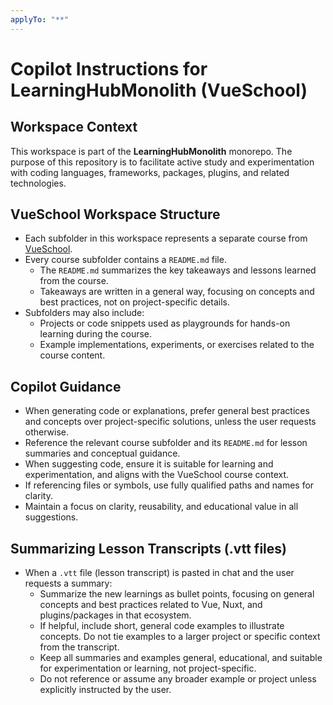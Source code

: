 ```yaml
---
applyTo: "**"
---
```


# Copilot Instructions for LearningHubMonolith (VueSchool)

## Workspace Context

This workspace is part of the **LearningHubMonolith** monorepo. The purpose of this repository is to facilitate active study and experimentation with coding languages, frameworks, packages, plugins, and related technologies.

## VueSchool Workspace Structure

- Each subfolder in this workspace represents a separate course from [VueSchool](https://vueschool.io/).
- Every course subfolder contains a `README.md` file.
  - The `README.md` summarizes the key takeaways and lessons learned from the course.
  - Takeaways are written in a general way, focusing on concepts and best practices, not on project-specific details.
- Subfolders may also include:
  - Projects or code snippets used as playgrounds for hands-on learning during the course.
  - Example implementations, experiments, or exercises related to the course content.

## Copilot Guidance

- When generating code or explanations, prefer general best practices and concepts over project-specific solutions, unless the user requests otherwise.
- Reference the relevant course subfolder and its `README.md` for lesson summaries and conceptual guidance.
- When suggesting code, ensure it is suitable for learning and experimentation, and aligns with the VueSchool course context.
- If referencing files or symbols, use fully qualified paths and names for clarity.
- Maintain a focus on clarity, reusability, and educational value in all suggestions.

## Summarizing Lesson Transcripts (.vtt files)

- When a `.vtt` file (lesson transcript) is pasted in chat and the user requests a summary:
  - Summarize the new learnings as bullet points, focusing on general concepts and best practices related to Vue, Nuxt, and plugins/packages in that ecosystem.
  - If helpful, include short, general code examples to illustrate concepts. Do not tie examples to a larger project or specific context from the transcript.
  - Keep all summaries and examples general, educational, and suitable for experimentation or learning, not project-specific.
  - Do not reference or assume any broader example or project unless explicitly instructed by the user.
